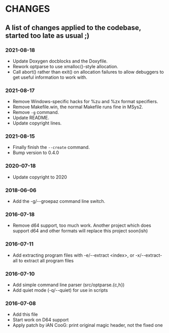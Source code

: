 # CHANGES

## A list of changes applied to the codebase, started too late as usual ;)


### 2021-08-18

* Update Doxygen docblocks and the Doxyfile.
* Rework optparse to use xmalloc()-style allocation.
* Call abort() rather than exit() on allocation failures to allow debuggers to
  get useful information to work with.


### 2021-08-17

* Remove Windows-specific hacks for %zu and %zx format specifiers.
* Remove Makefile.win, the normal Makefile runs fine in MSys2.
* Remove `-g` command.
* Update README.
* Update copyright lines.


### 2021-08-15

* Finally finish the `--create` command.
* Bump version to 0.4.0


### 2020-07-18

* Update copyright to 2020


### 2018-06-06

* Add the -g/--groepaz command line switch.


### 2016-07-18

* Remove d64 support, too much work. Another project which does support d64
  and other formats will replace this project soon(ish)


### 2016-07-11

* Add extracting program files with -e/--extract \<index\>, or -x/--extract-all
  to extract all program files


### 2016-07-10

* Add simple command line parser (src/optparse.{c,h})
* Add quiet mode (-q/--quiet) for use in scripts


### 2016-07-08

* Add this file
* Start work on D64 support
* Apply patch by iAN CooG: print original magic header, not the fixed one

